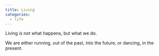 ```yaml
---
title: Living
categories:
  - life
---
```


Living
is not
what happens,
but
what we do.

We are either
running,
out of the past,
into the future,
or dancing,
in the present.
